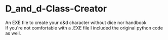 # D_and_d-Class-Creator
An EXE file to create your d&amp;d character without dice nor handbook <br>
If you're not comfortable with a .EXE file I included the original python code as well.

